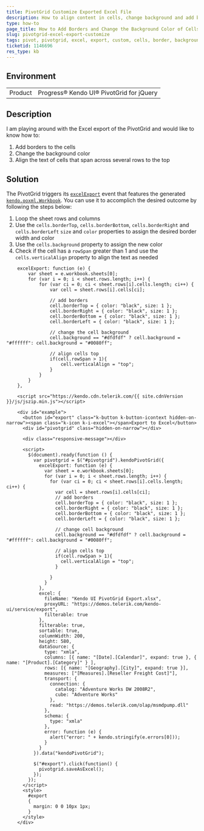 ```yaml
---
title: PivotGrid Customize Exported Excel File
description: How to align content in cells, change background and add borders to the exported excel file in the Kendo UI PivotGrid
type: how-to
page_title: How to Add Borders and Change the Background Color of Cells - Kendo UI PivotGrid for jQuery
slug: pivotgrid-excel-export-customize
tags: pivot, pivotgrid, excel, export, custom, cells, border, background, align
ticketid: 1146696
res_type: kb
---
```


## Environment
<table>
	<tbody>
		<tr>
			<td>Product</td>
			<td>Progress® Kendo UI® PivotGrid for jQuery</td>
		</tr>
	</tbody>
</table>


## Description

I am playing around with the Excel export of the PivotGrid and would like to know how to:

1. Add borders to the cells
1. Change the background color
1. Align the text of cells that span across several rows to the top

## Solution

The PivotGrid triggers its [`excelExport`](api/javascript/ui/pivotgrid/events/excelexport) event that features the generated [`kendo.ooxml.Workbook`](/api/javascript/ooxml/workbook). You can use it to accomplich the desired outcome by following the steps below:

1. Loop the sheet rows and columns
1. Use the `cells.borderTop`, `cells.borderBottom`, `cells.borderRight` and `cells.borderLeft` `size` and `color` properties to assign the desired border width and color
1. Use the `cells.background` property to assign the new color
1. Check if the cell has a `rowSpan` greater than 1 and use the `cells.verticalAlign` property to align the text as needed

```
    excelExport: function (e) {
        var sheet = e.workbook.sheets[0];
        for (var i = 0; i < sheet.rows.length; i++) {
            for (var ci = 0; ci < sheet.rows[i].cells.length; ci++) {
                var cell = sheet.rows[i].cells[ci];

                // add borders
                cell.borderTop = { color: "black", size: 1 };
                cell.borderRight = { color: "black", size: 1 };
                cell.borderBottom = { color: "black", size: 1 };
                cell.borderLeft = { color: "black", size: 1 };

                // change the cell background
                cell.background == "#dfdfdf" ? cell.background = "#ffffff": cell.background = "#0080ff";

                // align cells top
                if(cell.rowSpan > 1){
                  	cell.verticalAlign = "top";
                }                  
            }
        }
    },
```

```dojo
    <script src="https://kendo.cdn.telerik.com/{{ site.cdnVersion }}/js/jszip.min.js"></script>

    <div id="example">
      <button id="export" class="k-button k-button-icontext hidden-on-narrow"><span class="k-icon k-i-excel"></span>Export to Excel</button>
      <div id="pivotgrid" class="hidden-on-narrow"></div>

      <div class="responsive-message"></div>

      <script>
        $(document).ready(function () {
          var pivotgrid = $("#pivotgrid").kendoPivotGrid({
            excelExport: function (e) {
              var sheet = e.workbook.sheets[0];
              for (var i = 0; i < sheet.rows.length; i++) {
                for (var ci = 0; ci < sheet.rows[i].cells.length; ci++) {
                  var cell = sheet.rows[i].cells[ci];
                  // add borders
                  cell.borderTop = { color: "black", size: 1 };
                  cell.borderRight = { color: "black", size: 1 };
                  cell.borderBottom = { color: "black", size: 1 };
                  cell.borderLeft = { color: "black", size: 1 };

                  // change cell background
                  cell.background == "#dfdfdf" ? cell.background = "#ffffff": cell.background = "#0080ff";

                  // align cells top
                  if(cell.rowSpan > 1){
                  	cell.verticalAlign = "top";
                  }

                }
              }
            },
            excel: {
              fileName: "Kendo UI PivotGrid Export.xlsx",
              proxyURL: "https://demos.telerik.com/kendo-ui/service/export",
              filterable: true
            },
            filterable: true,
            sortable: true,
            columnWidth: 200,
            height: 580,
            dataSource: {
              type: "xmla",
              columns: [{ name: "[Date].[Calendar]", expand: true }, { name: "[Product].[Category]" } ],
              rows: [{ name: "[Geography].[City]", expand: true }],
              measures: ["[Measures].[Reseller Freight Cost]"],
              transport: {
                connection: {
                  catalog: "Adventure Works DW 2008R2",
                  cube: "Adventure Works"
                },
                read: "https://demos.telerik.com/olap/msmdpump.dll"
              },
              schema: {
                type: "xmla"
              },
              error: function (e) {
                alert("error: " + kendo.stringify(e.errors[0]));
              }
            }
          }).data("kendoPivotGrid");

          $("#export").click(function() {
            pivotgrid.saveAsExcel();
          });
        });
      </script>
      <style>
        #export
        {
          margin: 0 0 10px 1px;
        }
      </style>
    </div>
```

